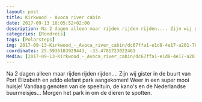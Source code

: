 ```yaml
---
layout: post
title: Kirkwood - Avoca river cabin 
date: 2017-09-13 18:05:52+02:00
description: Na 2 dagen alleen maar rijden rijden rijden.... Zijn wij gister in de buurt van Port Elizabeth en addo elefant park aangekomen! Weer in een super mooi huisje! Vandaag genoten van de speeltuin, de kano's en de Nederlandse
categories: [Rondreis]
tags: [Polarsteps]
img: 2017-09-13-Kirkwood_-_Avoca_river_cabin/dc67ffa1-e1d8-4e17-a201-78f3a0a1382e_large_image.jpg
coordinates: 25.5936183929443, -33.4781723022461
Media: [2017-09-13-Kirkwood_-_Avoca_river_cabin/dc67ffa1-e1d8-4e17-a201-78f3a0a1382e_large_image.jpg, 2017-09-13-Kirkwood_-_Avoca_river_cabin/f4bb5ac6-fb88-40ad-ac69-8f1e37c538a2_large_image.jpg, 2017-09-13-Kirkwood_-_Avoca_river_cabin/965e5342-baef-459d-ad62-0a82b2b340ec_large_image.jpg, 2017-09-13-Kirkwood_-_Avoca_river_cabin/46fd9787-4066-4379-bcf7-d701ce395073_large_image.jpg, 2017-09-13-Kirkwood_-_Avoca_river_cabin/c985f351-91cf-4508-86ab-c67654de10ef_large_image.jpg, 2017-09-13-Kirkwood_-_Avoca_river_cabin/5905bafb-3400-45c5-b6a5-db1d5e07508e_large_image.jpg, 2017-09-13-Kirkwood_-_Avoca_river_cabin/5171de9b-2f72-43eb-a154-25db0c91374d_large_image.jpg]
---
```

Na 2 dagen alleen maar rijden rijden rijden.... Zijn wij gister in de buurt van Port Elizabeth en addo elefant park aangekomen! Weer in een super mooi huisje! Vandaag genoten van de speeltuin, de kano's en de Nederlandse buurmeisjes... Morgen het park in om de dieren te spotten.